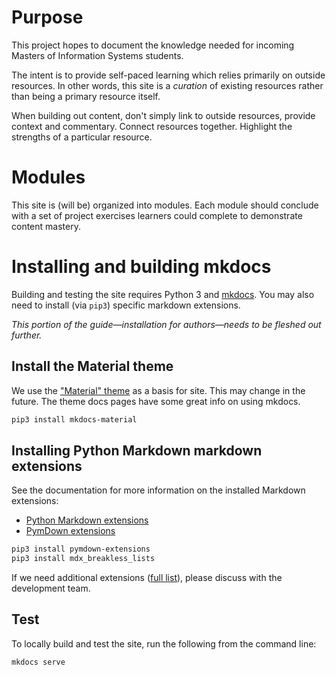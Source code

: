# Purpose

This project hopes to document the knowledge needed for incoming Masters of Information Systems students.

The intent is to provide self-paced learning which relies primarily on outside resources. In other words, this site is a _curation_ of existing resources rather than being a primary resource itself.

When building out content, don't simply link to outside resources, provide context and commentary. Connect resources together. Highlight the strengths of a particular resource.

# Modules
This site is (will be) organized into modules. Each module should conclude with a set of project exercises learners could complete to demonstrate content mastery.

# Installing and building mkdocs
Building and testing the site requires Python 3 and [mkdocs][mkdocs]. You may also need to install (via `pip3`) specific markdown extensions.

[mkdocs]:https://www.mkdocs.org/user-guide/writing-your-docs/#writing-with-markdown

<!-- TODO: complete installation guide -->
_This portion of the guide—installation for authors—needs to be fleshed out further._

## Install the Material theme
We use the ["Material" theme][m-theme] as a basis for site. This may change in the future. The theme docs pages have some great info on using mkdocs.

[m-theme]:https://squidfunk.github.io/mkdocs-material/getting-started/

```bash
pip3 install mkdocs-material
```

## Installing Python Markdown markdown extensions

See the documentation for more information on the installed Markdown extensions:
* [Python Markdown extensions](https://python-markdown.github.io/extensions/)
* [PymDown extensions](https://facelessuser.github.io/pymdown-extensions/)

```bash
pip3 install pymdown-extensions
pip3 install mdx_breakless_lists
```

If we need additional extensions ([full list](https://github.com/Python-Markdown/markdown/wiki/Third-Party-Extensions)), please discuss with the development team.

## Test
To locally build and test the site, run the following from the command line:

```bash
mkdocs serve
```

